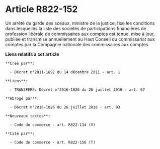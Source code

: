 # Article R822-152

Un arrêté du garde des sceaux, ministre de la justice, fixe les conditions dans lesquelles la liste des sociétés de
participations financières de profession libérale de commissaires aux comptes est tenue, mise à jour, publiée et transmise
annuellement au Haut Conseil du commissariat aux comptes par la Compagnie nationale des commissaires aux comptes.

**Liens relatifs à cet article**

	**Créé par**:

	  - Décret n°2011-1892 du 14 décembre 2011 - art. 1

	**Liens**:

	  - TRANSFERE: Décret n°2016-1026 du 26 juillet 2016 - art. 67

	**Abrogé par**:

	  - Décret n°2016-1026 du 26 juillet 2016 - art. 93

	**Nouveaux textes**:

	  - Code de commerce - art. R822-114 (V)

	**Cité par**:

	  - Code de commerce - art. R822-156 (T)

